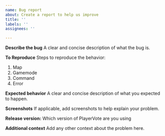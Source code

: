 ```yaml
---
name: Bug report
about: Create a report to help us improve
title: ''
labels: ''
assignees: ''

---
```


**Describe the bug**
A clear and concise description of what the bug is.

**To Reproduce**
Steps to reproduce the behavior:
1. Map
2. Gamemode
3. Command
4. Error

**Expected behavior**
A clear and concise description of what you expected to happen.

**Screenshots**
If applicable, add screenshots to help explain your problem.

**Release version:**
 Which version of PlayerVote are you using

**Additional context**
Add any other context about the problem here.
